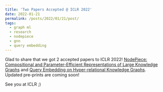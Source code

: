 ```yaml
---
title: 'Two Papers Accepted @ ICLR 2022'
date: 2022-01-21
permalink: /posts/2022/01/21/post/
tags:
  - graph ml
  - research
  - nodepiece
  - gnn
  - query embedding
---
```



Glad to share that we got 2 accepted papers to ICLR 2022! [NodePiece: Compositional and Parameter-Efficient Representations of Large Knowledge Graphs](https://arxiv.org/pdf/2106.12144.pdf) and [Query Embedding on Hyper-relational Knowledge Graphs](https://arxiv.org/pdf/2106.08166.pdf). Updated pre-prints are coming soon!

See you at ICLR ;)

